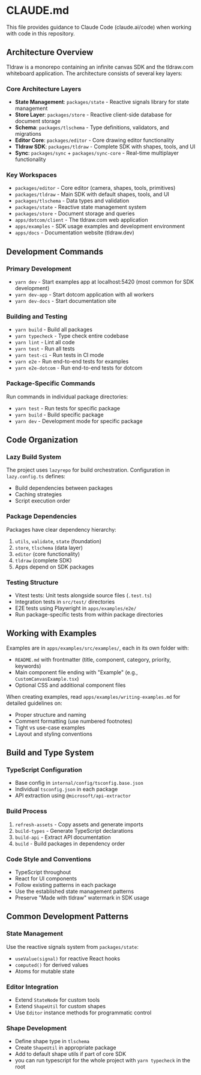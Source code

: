 # CLAUDE.md

This file provides guidance to Claude Code (claude.ai/code) when working with code in this repository.

## Architecture Overview

Tldraw is a monorepo containing an infinite canvas SDK and the tldraw.com whiteboard application. The architecture consists of several key layers:

### Core Architecture Layers
- **State Management**: `packages/state` - Reactive signals library for state management
- **Store Layer**: `packages/store` - Reactive client-side database for document storage
- **Schema**: `packages/tlschema` - Type definitions, validators, and migrations
- **Editor Core**: `packages/editor` - Core drawing editor functionality
- **Tldraw SDK**: `packages/tldraw` - Complete SDK with shapes, tools, and UI
- **Sync**: `packages/sync` + `packages/sync-core` - Real-time multiplayer functionality

### Key Workspaces
- `packages/editor` - Core editor (camera, shapes, tools, primitives)
- `packages/tldraw` - Main SDK with default shapes, tools, and UI
- `packages/tlschema` - Data types and validation
- `packages/state` - Reactive state management system
- `packages/store` - Document storage and queries
- `apps/dotcom/client` - The tldraw.com web application
- `apps/examples` - SDK usage examples and development environment
- `apps/docs` - Documentation website (tldraw.dev)

## Development Commands

### Primary Development
- `yarn dev` - Start examples app at localhost:5420 (most common for SDK development)
- `yarn dev-app` - Start dotcom application with all workers
- `yarn dev-docs` - Start documentation site

### Building and Testing
- `yarn build` - Build all packages
- `yarn typecheck` - Type check entire codebase
- `yarn lint` - Lint all code
- `yarn test` - Run all tests
- `yarn test-ci` - Run tests in CI mode
- `yarn e2e` - Run end-to-end tests for examples
- `yarn e2e-dotcom` - Run end-to-end tests for dotcom

### Package-Specific Commands
Run commands in individual package directories:
- `yarn test` - Run tests for specific package
- `yarn build` - Build specific package
- `yarn dev` - Development mode for specific package

## Code Organization

### Lazy Build System
The project uses `lazyrepo` for build orchestration. Configuration in `lazy.config.ts` defines:
- Build dependencies between packages
- Caching strategies
- Script execution order

### Package Dependencies
Packages have clear dependency hierarchy:
1. `utils`, `validate`, `state` (foundation)
2. `store`, `tlschema` (data layer)
3. `editor` (core functionality)
4. `tldraw` (complete SDK)
5. Apps depend on SDK packages

### Testing Structure
- Vitest tests: Unit tests alongside source files (`.test.ts`)
- Integration tests in `src/test/` directories
- E2E tests using Playwright in `apps/examples/e2e/`
- Run package-specific tests from within package directories

## Working with Examples

Examples are in `apps/examples/src/examples/`, each in its own folder with:
- `README.md` with frontmatter (title, component, category, priority, keywords)
- Main component file ending with "Example" (e.g., `CustomCanvasExample.tsx`)
- Optional CSS and additional component files

When creating examples, read `apps/examples/writing-examples.md` for detailed guidelines on:
- Proper structure and naming
- Comment formatting (use numbered footnotes)
- Tight vs use-case examples
- Layout and styling conventions

## Build and Type System

### TypeScript Configuration
- Base config in `internal/config/tsconfig.base.json`
- Individual `tsconfig.json` in each package
- API extraction using `@microsoft/api-extractor`

### Build Process
1. `refresh-assets` - Copy assets and generate imports
2. `build-types` - Generate TypeScript declarations
3. `build-api` - Extract API documentation
4. `build` - Build packages in dependency order

### Code Style and Conventions
- TypeScript throughout
- React for UI components
- Follow existing patterns in each package
- Use the established state management patterns
- Preserve "Made with tldraw" watermark in SDK usage

## Common Development Patterns

### State Management
Use the reactive signals system from `packages/state`:
- `useValue(signal)` for reactive React hooks
- `computed()` for derived values
- Atoms for mutable state

### Editor Integration
- Extend `StateNode` for custom tools
- Extend `ShapeUtil` for custom shapes
- Use `Editor` instance methods for programmatic control

### Shape Development
- Define shape type in `tlschema`
- Create `ShapeUtil` in appropriate package
- Add to default shape utils if part of core SDK
- you can run typescript for the whole project with `yarn typecheck` in the root